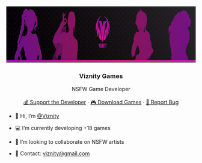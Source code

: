 <!-- PROJECT LOGO -->
<br />
<p align="center">
  <a href="https://github.com/Viznity/">
    <img src="img/banner.jpg" alt="Game Thumbnail" width="1280" height="150">
  </a>

  <h3 align="center">Viznity Games</h3>

  <p align="center">
    NSFW Game Developer
    <br />
	<br />
	<a href="https://patreon.com/Viznity">💰 Support the Developer</a>
    ·
	<a href="https://viznity.itch.io">🎮 Download Games</a>
    ·
    <a href="https://www.patreon.com/posts/feedback-section-36185082">🔴 Report Bug</a>

- 🌸 Hi, I’m <a href="https://twitter.com/Viznity">@Viznity</a>
- 💻 I’m currently developing +18 games
- 💜 I’m looking to collaborate on NSFW artists
- 📧 Contact: viznity@gmail.com

  </p>
</p>

<!---
Viznity/Viznity is a ✨ special ✨ repository because its `README.md` (this file) appears on your GitHub profile.
You can click the Preview link to take a look at your changes.
--->
